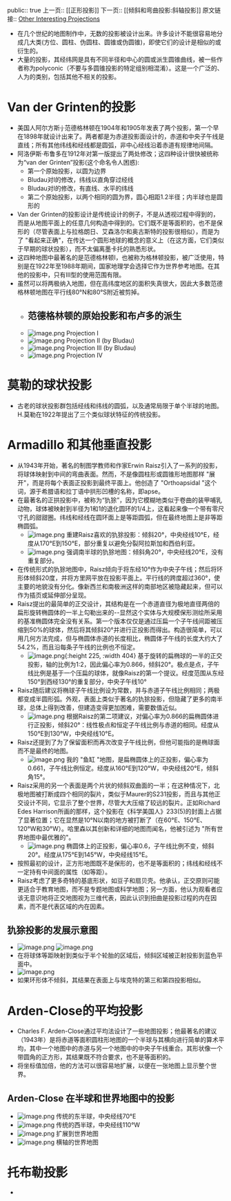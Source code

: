 public:: true
上一页:: [[正形投影]]
下一页:: [[倾斜和弯曲投影:斜轴投影]]
原文链接:: [Other Interesting Projections](https://web.archive.org/web/20180628080106/http://progonos.com/furuti/MapProj/Normal/ProjOth/projOth.html)

- 在几个世纪的地图制作中，无数的投影被设计出来。许多设计不能很容易地分成几大类(方位、圆柱、伪圆柱、圆锥或伪圆锥)，即使它们的设计是相似的或衍生的。
- 大量的投影，其经纬网是具有不同半径和中心的圆或派生圆锥曲线，被一些作者称为polyconic（不要与多圆锥投影的特定组别相混淆）。这是一个广泛的、人为的类别，包括其他不相关的投影。
# Van der Grinten的投影
- 美国人阿尔方斯·j·范德格林顿在1904年和1905年发表了两个投影，第一个早在1898年就设计出来了。两者都是为赤道投影面设计的，赤道和中央子午线是直线；所有其他纬线和经线都是圆弧，非中心经线沿着赤道有规律地间隔。
- 阿洛伊斯·布鲁多在1912年对第一版提出了两处修改；这四种设计很快被统称为“van der Grinten”投影(这个命名令人困惑):
  * 第一个原始投影，以圆为边界
  * Bludau对I的修改，纬线以直角穿过经线
  * Bludau对I的修改，有直线、水平的纬线
  * 第二个原始投影，以两个相同的圆为界，圆心相距1.2半径；内半球也是圆形的
- Van der Grinten的投影设计是传统设计的例子，不是从透视过程中得到的，而是从地图平面上的任意几何构造中得到的。它们既不是等面积的，也不是保形的（尽管表面上与拉格朗日、艾森洛尔和奥古斯特的投影很相似），而是为了 "看起来正确"，在传达一个圆形地球的概念的意义上（在这方面，它们类似于早期的球状投影），而不太偏离墨卡托的熟悉形状。
- 这四种地图中最著名的是范德格林顿I，也被称为格林顿投影，被广泛使用，特别是在1922年至1988年期间，国家地理学会选择它作为世界参考地图。在其他的投影中，只有III型的使用范围有限。
- 虽然可以将两极纳入地图，但在高纬度地区的面积失真很大，因此大多数范德格林顿地图在平行线80°N和80°S附近被剪掉。
	- ## 范德格林顿的原始投影和布卢多的派生
	- ![image.png](../assets/image_1625369023661_0.png) 
	  Projection I
	- ![image.png](../assets/image_1625369040323_0.png) 
	  Projection II (by Bludau)
	- ![image.png](../assets/image_1625369052032_0.png) 
	  Projection III (by Bludau)
	- ![image.png](../assets/image_1625369070425_0.png) 
	  Projection IV
# 莫勒的球状投影
- 古老的球状投影群包括经线和纬线的圆弧，以及通常局限于单个半球的地图。
  H.莫勒在1922年提出了三个类似球状特征的传统投影。
# Armadillo 和其他垂直投影
- 从1943年开始，著名的制图学教师和作家Erwin Raisz引入了一系列的投影，将球体映射到中间的弯曲表面。然而，不是像圆柱形或圆锥形地图那样 "展开"，而是将每个表面正投影到最终平面上。他创造了 "Orthoapsidal "这个词，源于希腊语和拉丁语中拱形凹槽的名称，即apse。
- 在最著名的正拱投影中，被称为“犰狳”，因为它模糊地类似于卷曲的装甲哺乳动物，球体被映射到半径为1和1的退化圆环的1/4上，这看起来像一个带有零尺寸孔的甜甜圈。纬线和经线在圆环面上是等距圆弧，但在最终地图上是非等距椭圆弧。
	- ![image.png](../assets/image_1625369628126_0.png) 
	  重建Raisz喜欢的犰狳投影：倾斜20°，中央经线10°E，经度从170°E到150°E，部分重复以避免分裂阿拉斯加和西伯利亚。
	- ![image.png](../assets/image_1625369721968_0.png) 
	  强调南半球的犰狳地图：倾斜角20°，中央经线20°E，没有重复部分。
- 在传统形式的犰狳地图中，Raisz倾向于将东经10°作为中央子午线；然后将环形体倾斜20度，并将方里网平放在投影平面上。平行线的跨度超过360°，使主要的地貌没有分化。像新西兰和南极洲这样的南部地区被隐藏起来，但可以作为插页或延伸部分呈现。
- Raisz提出的最简单的正交设计，其结构是在一个赤道直径为极地直径两倍的扁形旋转椭圆体的一半上勾勒出来的--显然这个实体与大规模保形测绘所采用的基准椭圆体完全没有关系。第一个版本仅仅是通过压扁一个子午线间距被压缩到50%的球体，然后将其倾斜20°并进行正投影而得出。构造很简单，可以用几何方法完成，但与椭圆体赤道的长度相比，椭圆体子午线的长度大约大了54.2%，而且沿每条子午线的比例也不恒定。
	- ![image.png](../assets/image_1625369921919_0.png){:height 225, :width 404}
	  基于旋转的扁椭球的一半的正交投影，轴的比例为1:2，因此偏心率为0.866，倾斜20°。极点是点，子午线比例是基于一个压扁的球体，就像Raisz的第一个提议。经度范围从东经150°到西经130°的重复部分，中央子午线10°
- Raisz随后建议将椭球子午线比例设为常数，并与赤道子午线比例相同；两极都变成半圆形弧。外观，表面上类似于著名的犰狳投影，但隐藏了更多的南半球，总体上得到改善，但建造变得更加困难，需要数值近似。
	- ![image.png](../assets/image_1625369969771_0.png) 
	  根据Raisz的第二项建议，对偏心率为0.866的扁椭圆体进行正投影，倾斜20°：线性极点和恒定子午线比例与赤道的相同。经度从150°E到130°W，中央经线10°E。
- Raisz还提到了为了保留面积而再次改变子午线比例，但他可能指的是椭球面而不是最终的地图。
	- ![image.png](../assets/image_1625370002508_0.png) 
	  我的 "鱼缸 "地图，是扁椭圆体上的正投影，偏心率为0.661，子午线比例恒定。经度从160°E到120°W，中央经线20°E，倾斜角15°。
- Raisz采用的另一个表面是两个片状的倾斜双曲面的一半；在这种情况下，北极地图被打断成四个相同的裂片，类似于Maurer的S231投影，而且与其他正交设计不同，它显示了整个世界，尽管大大压缩了较远的裂片。正如Richard Edes Harrison所画的那样，这个投影在《科学美国人》233(5)的封面上占据了显著位置；它在显然是10°N以南的地方被打断了（在60°E、150°E、120°W和30°W）。哈里森以其创新和详细的地图而闻名，他被引述为 "所有世界地图中最优雅的"。
	- ![image.png](../assets/image_1625370036728_0.png) 
	  椭圆体上的正投影，偏心率0.6，子午线比例不变，倾斜20°。经度从175°E到145°W，中央经线15°E。
- 按照最初的设计，正方形地图既不是保形的，也不是等面积的；纬线和经线不一定持有中间面的属性（如等距）。
- Raisz考虑了更多奇特的基底形状，如豆子和扇贝壳。他承认，正交原则可能更适合于教育地图，而不是专题地图或科学地图；另一方面，他认为观看者应该无意识地将正交地图视为三维代表，因此认识到扭曲是投影过程的内在因素，而不是代表区域的内在因素。
## 犰狳投影的发展示意图
- ![image.png](../assets/image_1625369834502_0.png) ![image.png](../assets/image_1625369842989_0.png)
- 在将球体等距映射到类似于半个轮胎的区域后，倾斜区域被正射投影到蓝色平面中。
- ![image.png](../assets/image_1625369874427_0.png)
- 如果环形体不倾斜，其结果在表面上与埃克特的第三和第四投影相似。
# Arden-Close的平均投影
- Charles F. Arden-Close通过平均法设计了一些地图投影；他最著名的建议（1943年）是将赤道等面积圆柱形地图的一个半球与其横向进行简单的算术平均，其中一个地图中的赤道与另一个地图中的中央子午线重合。其形状像一个带圆角的正方形，其结果既不符合要求，也不是等面积的。
- 将坐标值加倍，他的方法可以很容易地扩展，以便在一张地图上显示整个世界。
## Arden-Close 在半球和世界地图中的投影
- ![image.png](../assets/image_1625370162981_0.png) 
  传统的东半球，中央经线70°E
- ![image.png](../assets/image_1625370184037_0.png) 
  传统的西半球，中央经线110°W
- ![image.png](../assets/image_1625370207629_0.png) 
  扩展到世界地图
- ![image.png](../assets/image_1625370227413_0.png) 
  横轴的世界地图
# 托布勒投影
-
